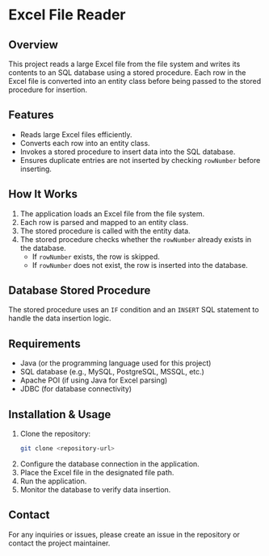 # Excel File Reader

## Overview
This project reads a large Excel file from the file system and writes its contents to an SQL database using a stored procedure. Each row in the Excel file is converted into an entity class before being passed to the stored procedure for insertion.

## Features
- Reads large Excel files efficiently.
- Converts each row into an entity class.
- Invokes a stored procedure to insert data into the SQL database.
- Ensures duplicate entries are not inserted by checking `rowNumber` before inserting.

## How It Works
1. The application loads an Excel file from the file system.
2. Each row is parsed and mapped to an entity class.
3. The stored procedure is called with the entity data.
4. The stored procedure checks whether the `rowNumber` already exists in the database.
   - If `rowNumber` exists, the row is skipped.
   - If `rowNumber` does not exist, the row is inserted into the database.

## Database Stored Procedure
The stored procedure uses an `IF` condition and an `INSERT` SQL statement to handle the data insertion logic.

## Requirements
- Java (or the programming language used for this project)
- SQL database (e.g., MySQL, PostgreSQL, MSSQL, etc.)
- Apache POI (if using Java for Excel parsing)
- JDBC (for database connectivity)

## Installation & Usage
1. Clone the repository:
   ```sh
   git clone <repository-url>
   ```
2. Configure the database connection in the application.
3. Place the Excel file in the designated file path.
4. Run the application.
5. Monitor the database to verify data insertion.


## Contact
For any inquiries or issues, please create an issue in the repository or contact the project maintainer.

